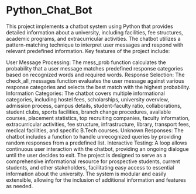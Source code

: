 # Python_Chat_Bot

This project implements a chatbot system using Python that provides detailed information about a university, including facilities, fee structures, academic programs, and extracurricular activities. The chatbot utilizes a pattern-matching technique to interpret user messages and respond with relevant predefined information. Key features of the project include:

User Message Processing: The mess_prob function calculates the probability that a user message matches predefined response categories based on recognized words and required words.
Response Selection: The check_all_messages function evaluates the user message against various response categories and selects the best match with the highest probability.
Information Categories: The chatbot covers multiple informational categories, including hostel fees, scholarships, university overview, admission process, campus details, student-faculty ratio, collaborations, student clubs, sports facilities, branch change procedures, available courses, placement statistics, top recruiting companies, faculty information, extracurricular activities, fee structure, infrastructure, library, transport fees, medical facilities, and specific B.Tech courses.
Unknown Responses: The chatbot includes a function to handle unrecognized queries by providing random responses from a predefined list.
Interactive Testing: A loop allows continuous user interaction with the chatbot, providing an ongoing dialogue until the user decides to exit.
The project is designed to serve as a comprehensive informational resource for prospective students, current students, and other stakeholders, facilitating easy access to essential information about the university. The system is modular and easily extensible, allowing for the inclusion of additional information and features as needed.
